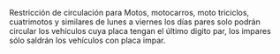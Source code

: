 Restricción de circulación para Motos, motocarros, moto triciclos, cuatrimotos y similares de lunes a viernes los días pares solo podrán circular los vehículos cuya placa tengan el último digito par, los impares sólo saldrán los vehículos con placa impar.
